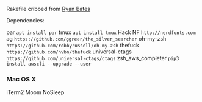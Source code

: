 Rakefile cribbed from [Ryan Bates](http://github.com/ryanb/dotfiles)

Dependencies:

par                `apt install par`
tmux               `apt install tmux`
Hack NF            `http://nerdfonts.com`
ag                 `https://github.com/ggreer/the_silver_searcher`
oh-my-zsh          `https://github.com/robbyrussell/oh-my-zsh`
thefuck            `https://github.com/nvbn/thefuck`
universal-ctags    `https://github.com/universal-ctags/ctags`
zsh_aws_completer  `pip3 install awscli --upgrade --user`


### Mac OS X

iTerm2
Moom
NoSleep

